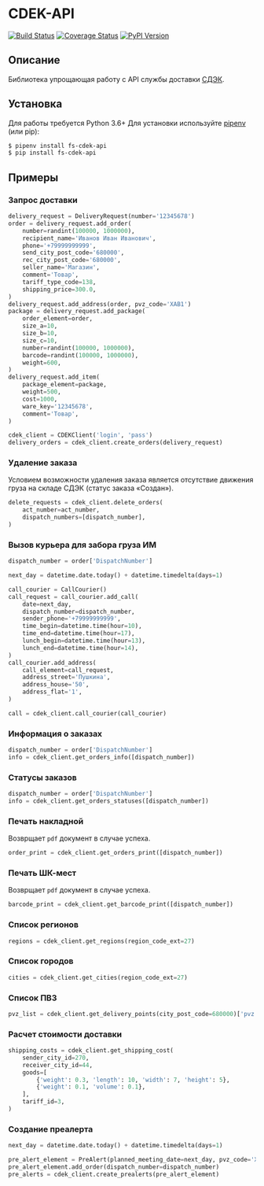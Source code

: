 CDEK-API
===========

[![Build Status](https://travis-ci.org/fogstream/fs-cdek-api.svg?branch=dev)](https://travis-ci.org/fogstream/fs-cdek-api)
[![Coverage Status](https://coveralls.io/repos/github/fogstream/fs-cdek-api/badge.svg?branch=dev)](https://coveralls.io/github/fogstream/fs-cdek-api?branch=dev)
[![PyPI Version](https://img.shields.io/pypi/v/fs-cdek-api.svg)](https://pypi.python.org/pypi/fs-cdek-api)


Описание
------------
Библиотека упрощающая работу с API службы доставки [СДЭК](https://www.cdek.ru/).

Установка
------------
Для работы требуется Python 3.6+
Для установки используйте [pipenv](http://pipenv.org/) (или pip):

```bash
$ pipenv install fs-cdek-api
$ pip install fs-cdek-api
```

Примеры
-------------

### Запрос доставки
```python
delivery_request = DeliveryRequest(number='12345678')
order = delivery_request.add_order(
    number=randint(100000, 1000000),
    recipient_name='Иванов Иван Иванович',
    phone='+79999999999',
    send_city_post_code='680000',
    rec_city_post_code='680000',
    seller_name='Магазин',
    comment='Товар',
    tariff_type_code=138,
    shipping_price=300.0,
)
delivery_request.add_address(order, pvz_code='XAB1')
package = delivery_request.add_package(
    order_element=order,
    size_a=10,
    size_b=10,
    size_c=10,
    number=randint(100000, 1000000),
    barcode=randint(100000, 1000000),
    weight=600,
)
delivery_request.add_item(
    package_element=package,
    weight=500,
    cost=1000,
    ware_key='12345678',
    comment='Товар',
)

cdek_client = CDEKClient('login', 'pass')
delivery_orders = cdek_client.create_orders(delivery_request)
```

### Удаление заказа
Условием возможности удаления заказа является отсутствие движения груза на 
складе СДЭК (статус заказа «Создан»).
```python
delete_requests = cdek_client.delete_orders(
    act_number=act_number,
    dispatch_numbers=[dispatch_number],
)
```

### Вызов курьера для забора груза ИМ
```python
dispatch_number = order['DispatchNumber']

next_day = datetime.date.today() + datetime.timedelta(days=1)

call_courier = CallCourier()
call_request = call_courier.add_call(
    date=next_day,
    dispatch_number=dispatch_number,
    sender_phone='+79999999999',
    time_begin=datetime.time(hour=10),
    time_end=datetime.time(hour=17),
    lunch_begin=datetime.time(hour=13),
    lunch_end=datetime.time(hour=14),
)
call_courier.add_address(
    call_element=call_request,
    address_street='Пушкина',
    address_house='50',
    address_flat='1',
)

call = cdek_client.call_courier(call_courier)
```

### Информация о заказах
```python
dispatch_number = order['DispatchNumber']
info = cdek_client.get_orders_info([dispatch_number])
```

### Статусы заказов
```python
dispatch_number = order['DispatchNumber']
info = cdek_client.get_orders_statuses([dispatch_number])
```

### Печать накладной
Возврщает `pdf` документ в случае успеха.
```python
order_print = cdek_client.get_orders_print([dispatch_number])
```

### Печать ШК-мест
Возврщает `pdf` документ в случае успеха.
```python
barcode_print = cdek_client.get_barcode_print([dispatch_number])
```

### Список регионов
```python
regions = cdek_client.get_regions(region_code_ext=27)
```

### Список городов
```python
cities = cdek_client.get_cities(region_code_ext=27)
```

### Список ПВЗ
```python
pvz_list = cdek_client.get_delivery_points(city_post_code=680000)['pvz']
```

### Расчет стоимости доставки
```python
shipping_costs = cdek_client.get_shipping_cost(
    sender_city_id=270,
    receiver_city_id=44,
    goods=[
        {'weight': 0.3, 'length': 10, 'width': 7, 'height': 5},
        {'weight': 0.1, 'volume': 0.1},
    ],
    tariff_id=3,
)
```

### Создание преалерта
```python
next_day = datetime.date.today() + datetime.timedelta(days=1)

pre_alert_element = PreAlert(planned_meeting_date=next_day, pvz_code='XAB1')
pre_alert_element.add_order(dispatch_number=dispatch_number)
pre_alerts = cdek_client.create_prealerts(pre_alert_element)
```